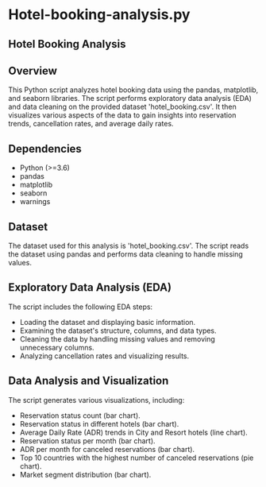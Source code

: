 # Hotel-booking-analysis.py
## Hotel Booking Analysis

## Overview

This Python script analyzes hotel booking data using the pandas, matplotlib, and seaborn libraries. The script performs exploratory data analysis (EDA) and data cleaning on the provided dataset 'hotel_booking.csv'. It then visualizes various aspects of the data to gain insights into reservation trends, cancellation rates, and average daily rates.

## Dependencies

- Python (>=3.6)
- pandas
- matplotlib
- seaborn
- warnings

## Dataset

The dataset used for this analysis is 'hotel_booking.csv'. The script reads the dataset using pandas and performs data cleaning to handle missing values.

## Exploratory Data Analysis (EDA)

The script includes the following EDA steps:

- Loading the dataset and displaying basic information.
- Examining the dataset's structure, columns, and data types.
- Cleaning the data by handling missing values and removing unnecessary columns.
- Analyzing cancellation rates and visualizing results.

## Data Analysis and Visualization

The script generates various visualizations, including:

- Reservation status count (bar chart).
- Reservation status in different hotels (bar chart).
- Average Daily Rate (ADR) trends in City and Resort hotels (line chart).
- Reservation status per month (bar chart).
- ADR per month for canceled reservations (bar chart).
- Top 10 countries with the highest number of canceled reservations (pie chart).
- Market segment distribution (bar chart).
